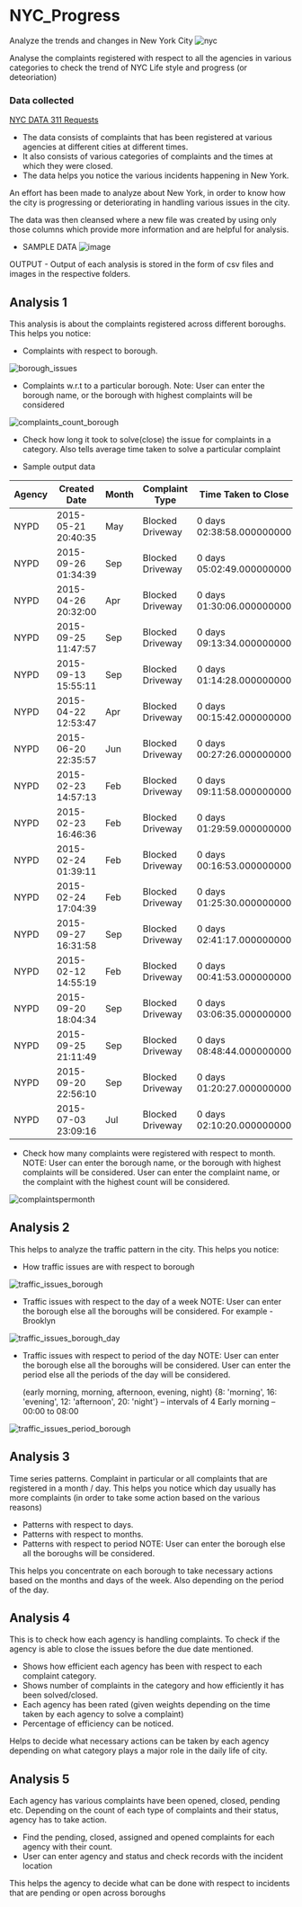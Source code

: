 # NYC_Progress
Analyze the trends and changes in New York City
![nyc](https://cloud.githubusercontent.com/assets/22182874/21075598/24498c0c-bee4-11e6-839c-041296cf24a2.jpg)

Analyse the complaints registered with respect to all the agencies in various categories to check the trend of NYC Life style and                                                            progress (or deteoriation) 



### Data collected 
 [NYC DATA 311 Requests](https://nycopendata.socrata.com/Social-Services/311-Service-Requests-from-2010-to-Present/erm2-nwe9/data)

* The data consists of complaints that has been registered at various agencies at different cities at different times. 
* It also consists of various categories of complaints and the times at which they were closed. 
* The data helps you notice the various incidents happening in New York.


An effort has been made to analyze about New York, in order to know how the city is progressing or deteriorating in handling various issues in the city.

The data was then cleansed where a new file was created by using only those columns which provide more information and are helpful for analysis. 

* SAMPLE DATA
![image](https://cloud.githubusercontent.com/assets/22182874/21075858/b7fbd33c-beea-11e6-9406-8d44a1d6d010.png)

 
OUTPUT - Output of each analysis is stored in the form of csv files and images in the respective folders.

## Analysis 1

This analysis is about the complaints registered across different boroughs.
This helps you notice:
* Complaints with respect to borough.

![borough_issues](https://cloud.githubusercontent.com/assets/22182874/21075899/92af496e-beeb-11e6-86fd-4b15afd5e18b.png)

* Complaints w.r.t to a particular borough. 
  	  Note: User can enter the borough name, or the borough with highest complaints will be considered

![complaints_count_borough](https://cloud.githubusercontent.com/assets/22182874/21075908/fb316af8-beeb-11e6-83c2-6bf34762980d.png)

* Check how long it took to solve(close) the issue for complaints in a category.
      Also tells average time taken to solve a particular complaint 

* Sample output data

Agency|Created Date|Month|Complaint Type|Time Taken to Close|Borough
------------ | ------------------ | ------------ | ------------ | ------------ | ------------ 
NYPD|2015-05-21 20:40:35|May|Blocked Driveway|0 days 02:38:58.000000000|BROOKLYN
NYPD|2015-09-26 01:34:39|Sep|Blocked Driveway|0 days 05:02:49.000000000|BROOKLYN
NYPD|2015-04-26 20:32:00|Apr|Blocked Driveway|0 days 01:30:06.000000000|BROOKLYN
NYPD|2015-09-25 11:47:57|Sep|Blocked Driveway|0 days 09:13:34.000000000|BROOKLYN
NYPD|2015-09-13 15:55:11|Sep|Blocked Driveway|0 days 01:14:28.000000000|BROOKLYN
NYPD|2015-04-22 12:53:47|Apr|Blocked Driveway|0 days 00:15:42.000000000|BROOKLYN
NYPD|2015-06-20 22:35:57|Jun|Blocked Driveway|0 days 00:27:26.000000000|BROOKLYN
NYPD|2015-02-23 14:57:13|Feb|Blocked Driveway|0 days 09:11:58.000000000|BROOKLYN
NYPD|2015-02-23 16:46:36|Feb|Blocked Driveway|0 days 01:29:59.000000000|BROOKLYN
NYPD|2015-02-24 01:39:11|Feb|Blocked Driveway|0 days 00:16:53.000000000|BROOKLYN
NYPD|2015-02-24 17:04:39|Feb|Blocked Driveway|0 days 01:25:30.000000000|BROOKLYN
NYPD|2015-09-27 16:31:58|Sep|Blocked Driveway|0 days 02:41:17.000000000|BROOKLYN
NYPD|2015-02-12 14:55:19|Feb|Blocked Driveway|0 days 00:41:53.000000000|BROOKLYN
NYPD|2015-09-20 18:04:34|Sep|Blocked Driveway|0 days 03:06:35.000000000|BROOKLYN
NYPD|2015-09-25 21:11:49|Sep|Blocked Driveway|0 days 08:48:44.000000000|BROOKLYN
NYPD|2015-09-20 22:56:10|Sep|Blocked Driveway|0 days 01:20:27.000000000|BROOKLYN
NYPD|2015-07-03 23:09:16|Jul|Blocked Driveway|0 days 02:10:20.000000000|BROOKLYN
      
* Check how many complaints were registered with respect to month.
      NOTE: User can enter the borough name, or the borough with highest complaints will be considered. 
            User can enter the complaint name, or the complaint with the highest count will be considered.

![complaintspermonth](https://cloud.githubusercontent.com/assets/22182874/21076013/c69b3d2a-beee-11e6-9c48-9611a8965501.png)


## Analysis 2

This helps to analyze the traffic pattern in the city.
This helps you notice:

* How traffic issues are with respect to borough

![traffic_issues_borough](https://cloud.githubusercontent.com/assets/22182874/21076076/499763f6-bef0-11e6-9589-276998f186b2.png)

*	Traffic issues with respect to the day of a week
     NOTE:	User can enter the borough else all the boroughs will be considered.
     For example - Brooklyn
     
![traffic_issues_borough_day](https://cloud.githubusercontent.com/assets/22182874/21076149/1a02cfca-bef2-11e6-8559-2f20a9e62444.png)

     
* Traffic issues with respect to period of the day
  NOTE: User can enter the borough else all the boroughs will be considered.
        User can enter the period else all the periods of the day will be considered.
        
  (early morning, morning, afternoon, evening, night)
  {8: 'morning', 16: 'evening', 12: 'afternoon', 20: 'night'} – intervals of 4
  Early morning – 00:00 to 08:00

![traffic_issues_period_borough](https://cloud.githubusercontent.com/assets/22182874/21076307/f700e3dc-bef5-11e6-9e6e-7ebb454e298e.png)


## Analysis 3

Time series patterns. Complaint in particular or all complaints that are registered in a month / day.
This helps you notice which day usually has more complaints (in order to take some action based on the various reasons)
* Patterns with respect to days.
*	Patterns with respect to months.
*	Patterns with respect to period
  NOTE:	User can enter the borough else all the boroughs will be considered.

This helps you concentrate on each borough to take necessary actions based on the months and days of the week. Also depending on the period of the day.



## Analysis 4

This is to check how each agency is handling complaints. To check if the agency is able to close the issues before the due date mentioned. 
* Shows how efficient each agency has been with respect to each complaint category.
* Shows number of complaints in the category and how efficiently it has been solved/closed.
* Each agency has been rated (given weights depending on the time taken by each agency to solve a complaint)
*	Percentage of efficiency can be noticed.


Helps to decide what necessary actions can be taken by each agency depending on what category plays a major role in the daily life of city.


## Analysis 5

Each agency has various complaints have been opened, closed, pending etc.
Depending on the count of each type of complaints and their status, agency has to take action.
*	Find the pending, closed, assigned and opened complaints for each agency with their count.
*	User can enter agency and status and check records with the incident location

This helps the agency to decide what can be done with respect to incidents that are pending or open across boroughs








